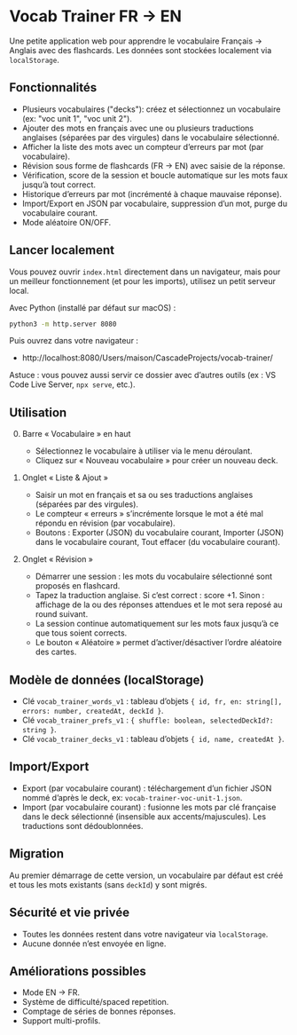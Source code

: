 # Vocab Trainer FR → EN

Une petite application web pour apprendre le vocabulaire Français → Anglais avec des flashcards. Les données sont stockées localement via `localStorage`.

## Fonctionnalités
- Plusieurs vocabulaires ("decks"): créez et sélectionnez un vocabulaire (ex: "voc unit 1", "voc unit 2").
- Ajouter des mots en français avec une ou plusieurs traductions anglaises (séparées par des virgules) dans le vocabulaire sélectionné.
- Afficher la liste des mots avec un compteur d’erreurs par mot (par vocabulaire).
- Révision sous forme de flashcards (FR → EN) avec saisie de la réponse.
- Vérification, score de la session et boucle automatique sur les mots faux jusqu’à tout correct.
- Historique d’erreurs par mot (incrémenté à chaque mauvaise réponse).
- Import/Export en JSON par vocabulaire, suppression d’un mot, purge du vocabulaire courant.
- Mode aléatoire ON/OFF.

## Lancer localement
Vous pouvez ouvrir `index.html` directement dans un navigateur, mais pour un meilleur fonctionnement (et pour les imports), utilisez un petit serveur local.

Avec Python (installé par défaut sur macOS) :

```bash
python3 -m http.server 8080
```

Puis ouvrez dans votre navigateur :

- http://localhost:8080/Users/maison/CascadeProjects/vocab-trainer/

Astuce : vous pouvez aussi servir ce dossier avec d’autres outils (ex : VS Code Live Server, `npx serve`, etc.).

## Utilisation
0. Barre « Vocabulaire » en haut
   - Sélectionnez le vocabulaire à utiliser via le menu déroulant.
   - Cliquez sur « Nouveau vocabulaire » pour créer un nouveau deck.
   
1. Onglet « Liste & Ajout »
   - Saisir un mot en français et sa ou ses traductions anglaises (séparées par des virgules).
   - Le compteur « erreurs » s’incrémente lorsque le mot a été mal répondu en révision (par vocabulaire).
   - Boutons : Exporter (JSON) du vocabulaire courant, Importer (JSON) dans le vocabulaire courant, Tout effacer (du vocabulaire courant).

2. Onglet « Révision »
   - Démarrer une session : les mots du vocabulaire sélectionné sont proposés en flashcard.
   - Tapez la traduction anglaise. Si c’est correct : score +1. Sinon : affichage de la ou des réponses attendues et le mot sera reposé au round suivant.
   - La session continue automatiquement sur les mots faux jusqu’à ce que tous soient corrects.
   - Le bouton « Aléatoire » permet d’activer/désactiver l’ordre aléatoire des cartes.

## Modèle de données (localStorage)
- Clé `vocab_trainer_words_v1` : tableau d’objets `{ id, fr, en: string[], errors: number, createdAt, deckId }`.
- Clé `vocab_trainer_prefs_v1` : `{ shuffle: boolean, selectedDeckId?: string }`.
- Clé `vocab_trainer_decks_v1` : tableau d’objets `{ id, name, createdAt }`.

## Import/Export
- Export (par vocabulaire courant) : téléchargement d’un fichier JSON nommé d’après le deck, ex: `vocab-trainer-voc-unit-1.json`.
- Import (par vocabulaire courant) : fusionne les mots par clé française dans le deck sélectionné (insensible aux accents/majuscules). Les traductions sont dédoublonnées.

## Migration
Au premier démarrage de cette version, un vocabulaire par défaut est créé et tous les mots existants (sans `deckId`) y sont migrés.

## Sécurité et vie privée
- Toutes les données restent dans votre navigateur via `localStorage`.
- Aucune donnée n’est envoyée en ligne.

## Améliorations possibles
- Mode EN → FR.
- Système de difficulté/spaced repetition.
- Comptage de séries de bonnes réponses.
- Support multi-profils.
